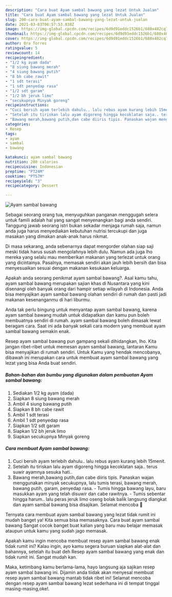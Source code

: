 ```yaml
---
description: "Cara buat Ayam sambal bawang yang lezat Untuk Jualan"
title: "Cara buat Ayam sambal bawang yang lezat Untuk Jualan"
slug: 200-cara-buat-ayam-sambal-bawang-yang-lezat-untuk-jualan
date: 2021-03-03T06:57:53.038Z
image: https://img-global.cpcdn.com/recipes/6d9d91eddc1526b1/680x482cq70/ayam-sambal-bawang-foto-resep-utama.jpg
thumbnail: https://img-global.cpcdn.com/recipes/6d9d91eddc1526b1/680x482cq70/ayam-sambal-bawang-foto-resep-utama.jpg
cover: https://img-global.cpcdn.com/recipes/6d9d91eddc1526b1/680x482cq70/ayam-sambal-bawang-foto-resep-utama.jpg
author: Ora Torres
ratingvalue: 5
reviewcount: 14
recipeingredient:
- "1/2 kg ayam dada"
- "8 siung bawang merah"
- "4 siung bawang putih"
- "8 bh cabe rawit"
- "1 sdt terasi"
- "1 sdt penyedap rasa"
- "1/2 sdt garam"
- "1/2 bh jeruk limo"
- "secukupnya Minyak goreng"
recipeinstructions:
- "Cuci bersih ayam terlebih dahulu.. lalu rebus ayam kurang lebih 15menit."
- "Setelah itu tiriskan lalu ayam digoreng hingga kecoklatan saja.. terus suwir ayamnya sesuka hati.."
- "Bawang merah,bawang putih,dan cabe diiris tipis. Panaskan wajan menggunakan minyak secukupnya, lalu tumis terasi, bawang merah, bawang putih, garam, penyedap rasa. Tumis hingga bawang layu, baru masukkan ayam yang telah disuwir dan cabe rawitnya. Tumis sebentar hingga harum.. lalu peras jeruk limo oseng bolak balik langsung diangkat dan ayam sambal bawang bisa disajikan. Selamat mencoba 🥰"
categories:
- Resep
tags:
- ayam
- sambal
- bawang

katakunci: ayam sambal bawang 
nutrition: 280 calories
recipecuisine: Indonesian
preptime: "PT24M"
cooktime: "PT57M"
recipeyield: "3"
recipecategory: Dessert

---
```



![Ayam sambal bawang](https://img-global.cpcdn.com/recipes/6d9d91eddc1526b1/680x482cq70/ayam-sambal-bawang-foto-resep-utama.jpg)

Sebagai seorang orang tua, menyuguhkan panganan menggugah selera untuk famili adalah hal yang sangat menyenangkan bagi anda sendiri. Tanggung jawab seorang istri bukan sekadar menjaga rumah saja, namun anda juga harus menyediakan kebutuhan nutrisi tercukupi dan juga masakan yang dimakan anak-anak harus nikmat.

Di masa  sekarang, anda sebenarnya dapat mengorder olahan siap saji meski tidak harus susah mengolahnya lebih dulu. Namun ada juga lho mereka yang selalu mau memberikan makanan yang terlezat untuk orang yang dicintainya. Pasalnya, memasak sendiri akan jauh lebih bersih dan bisa menyesuaikan sesuai dengan makanan kesukaan keluarga. 



Apakah anda seorang penikmat ayam sambal bawang?. Asal kamu tahu, ayam sambal bawang merupakan sajian khas di Nusantara yang kini disenangi oleh banyak orang dari hampir setiap wilayah di Indonesia. Anda bisa menyajikan ayam sambal bawang olahan sendiri di rumah dan pasti jadi makanan kesenanganmu di hari liburmu.

Anda tak perlu bingung untuk menyantap ayam sambal bawang, karena ayam sambal bawang mudah untuk didapatkan dan kamu pun boleh membuatnya sendiri di rumah. ayam sambal bawang boleh dimasak lewat beragam cara. Saat ini ada banyak sekali cara modern yang membuat ayam sambal bawang semakin enak.

Resep ayam sambal bawang pun gampang sekali dihidangkan, lho. Kita jangan ribet-ribet untuk memesan ayam sambal bawang, lantaran Kamu bisa menyajikan di rumah sendiri. Untuk Kamu yang hendak mencobanya, dibawah ini merupakan cara untuk membuat ayam sambal bawang yang lezat yang bisa Anda buat sendiri.

<!--inarticleads1-->

##### Bahan-bahan dan bumbu yang digunakan dalam pembuatan Ayam sambal bawang:

1. Sediakan 1/2 kg ayam (dada)
1. Siapkan 8 siung bawang merah
1. Ambil 4 siung bawang putih
1. Siapkan 8 bh cabe rawit
1. Ambil 1 sdt terasi
1. Ambil 1 sdt penyedap rasa
1. Siapkan 1/2 sdt garam
1. Siapkan 1/2 bh jeruk limo
1. Siapkan secukupnya Minyak goreng




<!--inarticleads2-->

##### Cara membuat Ayam sambal bawang:

1. Cuci bersih ayam terlebih dahulu.. lalu rebus ayam kurang lebih 15menit.
1. Setelah itu tiriskan lalu ayam digoreng hingga kecoklatan saja.. terus suwir ayamnya sesuka hati..
1. Bawang merah,bawang putih,dan cabe diiris tipis. Panaskan wajan menggunakan minyak secukupnya, lalu tumis terasi, bawang merah, bawang putih, garam, penyedap rasa. - Tumis hingga bawang layu, baru masukkan ayam yang telah disuwir dan cabe rawitnya. - Tumis sebentar hingga harum.. lalu peras jeruk limo oseng bolak balik langsung diangkat dan ayam sambal bawang bisa disajikan. Selamat mencoba 🥰




Ternyata cara membuat ayam sambal bawang yang lezat tidak rumit ini mudah banget ya! Kita semua bisa memasaknya. Cara buat ayam sambal bawang Sangat cocok banget buat kalian yang baru mau belajar memasak ataupun untuk kamu yang sudah jago memasak.

Apakah kamu ingin mencoba membuat resep ayam sambal bawang enak tidak rumit ini? Kalau ingin, ayo kamu segera buruan siapkan alat-alat dan bahannya, setelah itu buat deh Resep ayam sambal bawang yang enak dan tidak rumit ini. Sangat mudah kan. 

Maka, ketimbang kamu berlama-lama, hayo langsung aja sajikan resep ayam sambal bawang ini. Dijamin anda tiidak akan menyesal membuat resep ayam sambal bawang mantab tidak ribet ini! Selamat mencoba dengan resep ayam sambal bawang lezat sederhana ini di tempat tinggal masing-masing,oke!.

